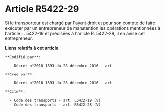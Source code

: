 # Article R5422-29

Si le transporteur est chargé par l'ayant droit et pour son compte de faire exécuter par un entrepreneur de manutention les
opérations mentionnées à l'article L. 5422-19 et précisées à l'article R. 5422-28, il en avise cet entrepreneur.

**Liens relatifs à cet article**

	**Codifié par**:

	  - Décret n°2016-1893 du 28 décembre 2016 - art.

	**Créé par**:

	  - Décret n°2016-1893 du 28 décembre 2016 - art.

	**Cite**:

	  - Code des transports - art. L5422-19 (V)
	  - Code des transports - art. R5422-28 (V)
